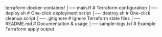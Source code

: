 terraform-docker-container/
│── main.tf               # Terraform configuration
│── deploy.sh             # One-click deployment script
│── destroy.sh            # One-click cleanup script
│── .gitignore            # Ignore Terraform state files
│── README.md             # Documentation & usage
│── sample-logs.txt       # Example Terraform apply output
